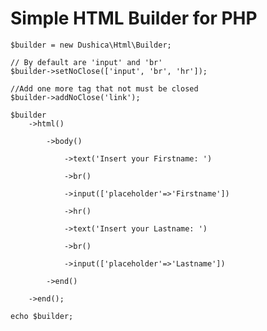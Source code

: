 # Simple HTML Builder for PHP



    $builder = new Dushica\Html\Builder;

    // By default are 'input' and 'br'
    $builder->setNoClose(['input', 'br', 'hr']);

    //Add one more tag that not must be closed
    $builder->addNoClose('link');

    $builder
        ->html()

            ->body()
                
                ->text('Insert your Firstname: ')
                
                ->br()
                
                ->input(['placeholder'=>'Firstname'])
                
                ->hr()
                
                ->text('Insert your Lastname: ')
                
                ->br()
                
                ->input(['placeholder'=>'Lastname'])

            ->end()
        
        ->end();

    echo $builder;